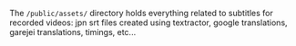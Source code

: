 The `/public/assets/` directory holds everything related to subtitles for recorded videos: jpn srt files created using
textractor, google translations, garejei translations, timings, etc...
